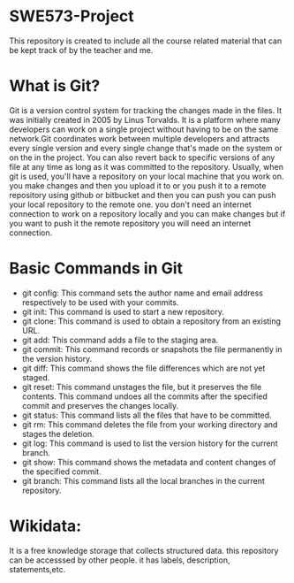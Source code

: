 # SWE573-Project
This repository is created to include all the course related material that can be kept track of by the teacher and me.

# What is Git? 
Git is a version control system for tracking the changes made in the files. It was initially created in 2005 by Linus Torvalds. It is a platform where many developers can work on a single project without having to be on the same network.Git coordinates work between multiple developers and attracts every single version and every single change that's made on the system or on the in the project. You can also revert back to specific versions of any file at any time as long as it was committed to the repository. Usually, when git is used, you'll have a repository on your local machine that you work on. you make changes and then you upload it to or you push it to a remote repository using github or bitbucket and then you can push you can push your local repository to the remote one. you don't need an internet connection to work on a repository locally and you can make changes but if you want to push it the remote repository you will need an internet connection.
# Basic Commands in Git
- git config: This command sets the author name and email address respectively to be used with your commits.
- git init: This command is used to start a new repository.
- git clone: This command is used to obtain a repository from an existing URL.
- git add: This command adds a file to the staging area.
- git commit: This command records or snapshots the file permanently in the version history.
- git diff: This command shows the file differences which are not yet staged.
- git reset: This command unstages the file, but it preserves the file contents. This command undoes all the commits after the specified commit and preserves the changes locally.
- git status: This command lists all the files that have to be committed.
- git rm: This command deletes the file from your working directory and stages the deletion.
- git log: This command is used to list the version history for the current branch.
- git show: This command shows the metadata and content changes of the specified commit.
- git branch: This command lists all the local branches in the current repository.
# Wikidata:
It is a free knowledge storage that collects structured data. this repository can be accesssed by other people. it has labels, description, statements,etc.

